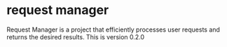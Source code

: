 # request manager 
Request Manager is a project that efficiently processes user requests and returns the desired results.
This is version 0.2.0
